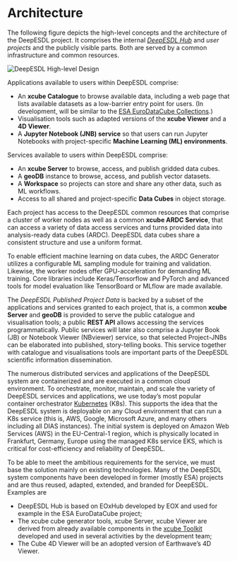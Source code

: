# Architecture

The following figure depicts the high-level concepts and the architecture 
of the DeepESDL project. It comprises the internal [*DeepESDL Hub*](hub.md) 
and *user projects* and the publicly visible parts. Both are served by a 
common infrastructure and common resources.

![DeepESDL High-level Design](../../../img/concept.png)

Applications available to users within DeepESDL comprise:

* An **xcube Catalogue** to browse available data, including a web page 
  that lists available datasets as a low-barrier entry point for users. 
  (In development, will be similar to the 
  [ESA EuroDataCube Collections](https://collections.eurodatacube.com/).) 
* Visualisation tools such as adapted versions of the **xcube Viewer** 
  and a **4D Viewer**.
* A **Jupyter Notebook (JNB) service** so that users can run 
  Jupyter Notebooks with project-specific **Machine Learning (ML) 
  environments**. 

Services available to users within DeepESDL comprise:

* An **xcube Server** to browse, access, and publish gridded data cubes.
* A **geoDB** instance to browse, access, and publish vector datasets. 
* A **Workspace** so projects can store and share any other data, 
  such as ML workflows. 
* Access to all shared and project-specific **Data Cubes** in object storage.

Each project has access to the DeepESDL common resources that comprise 
a cluster of worker nodes as well as a common 
**xcube ARDC Service**, that can access a variety of data 
access services and turns provided data into analysis-ready data cubes (ARDC).
DeepESDL data cubes share a consistent structure and use a uniform format. 

To enable efficient machine learning on data cubes, the ARDC Generator 
utilizes a configurable ML sampling module for training and validation. 
Likewise, the worker nodes offer GPU-acceleration for demanding ML training. 
Core libraries include Keras/Tensorflow and PyTorch and advanced 
tools for model evaluation like TensorBoard or MLflow are made available. 

The *DeepESDL Published Project Data* is backed by a subset of the 
applications and services granted to each 
project, that is, a common **xcube Server** and **geoDB** is provided
to serve the public catalogue and visualisation tools; 
a public **REST API** allows accessing the services programmatically. 
Public services will later also comprise a Jupyter Book  (JB) 
or Notebook Viewer  (NBviewer) service, so that selected Project-JNBs 
can be elaborated into published, story-telling books. 
This service together with catalogue and visualisations tools 
are important parts of the DeepESDL scientific information dissemination.

The numerous distributed services and applications of the DeepESDL system 
are containerized and are executed in a common cloud environment. 
To orchestrate, monitor, maintain, and scale the variety of 
DeepESDL services and applications, we use today’s most popular 
container orchestrator [Kubernetes](https://kubernetes.io/) (K8s). 
This supports the idea that the DeepESDL system is deployable on any Cloud 
environment that can run a K8s service (this is, AWS, Google, 
Microsoft Azure, and many others including all DIAS instances). The 
initial system is deployed on Amazon Web Services (AWS) in the EU-Central-1 
region, which is physically located in Frankfurt, Germany, Europe using the 
managed K8s service EKS, which is critical for cost-efficiency and 
reliability of DeepESDL. 

To be able to meet the ambitious requirements for the service, 
we must base the solution mainly on existing technologies. 
Many of the DeepESDL system components have been developed in former 
(mostly ESA) projects and are thus reused, adapted, extended, and branded 
for DeepESDL. Examples are

* DeepESDL Hub is based on EOxHub developed by EOX and used for
  example in the ESA EuroDataCube project;
* The xcube cube generator tools, xcube Server, xcube Viewer 
  are derived from already available components in the
  [xcube Toolkit](services-and-tools.md) 
  developed and used in several activities by the development team;
* The Cube 4D Viewer will be an adopted version of Earthwave’s 4D Viewer.

